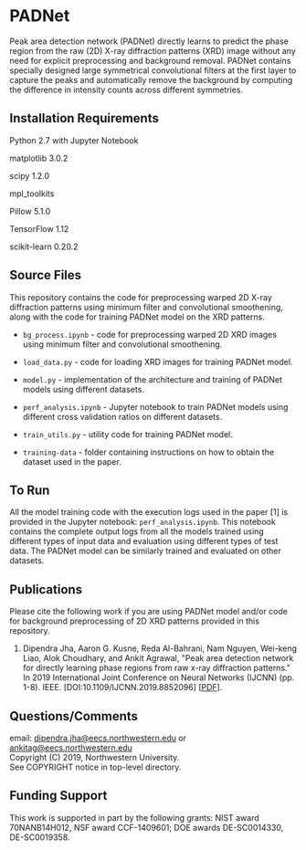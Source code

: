 # PADNet

Peak area detection network (PADNet) directly learns to predict the phase region from the raw (2D) X-ray diffraction patterns (XRD) image without any need for explicit preprocessing and background removal. PADNet contains specially designed large symmetrical convolutional filters at the first layer to capture the peaks and automatically remove the background by computing the difference in intensity counts across different symmetries.

## Installation Requirements

Python 2.7 with Jupyter Notebook

matplotlib 3.0.2

scipy 1.2.0

mpl_toolkits

Pillow 5.1.0

TensorFlow 1.12

scikit-learn 0.20.2

## Source Files

This repository contains the code for preprocessing warped 2D X-ray diffraction patterns using minimum filter and convolutional smoothening, along with the code for training PADNet model on the XRD patterns.

* `bg_process.ipynb` - code for preprocessing warped 2D XRD images using minimum filter and convolutional smoothening.

* `load_data.py` - code for loading XRD images for training PADNet model.

* `model.py` - implementation of the architecture and training of PADNet models using different datasets.

* `perf_analysis.ipynb` - Jupyter notebook to train PADNet models using different cross validation ratios on different datasets.

* `train_utils.py` - utility code for training PADNet model.

* `training-data` - folder containing instructions on how to obtain the dataset used in the paper.

## To Run

All the model training code with the execution logs used in the paper [1] is provided in the Jupyter notebook: `perf_analysis.ipynb`. This notebook contains the complete output logs from all the models trained using different types of input data and evaluation using different types of test data. The PADNet model can be similarly trained and evaluated on other datasets.


## Publications

Please cite the following work if you are using PADNet model and/or code for background preprocessing of 2D XRD patterns provided in this repository.

1. Dipendra Jha, Aaron G. Kusne, Reda Al-Bahrani, Nam Nguyen, Wei-keng Liao, Alok Choudhary, and Ankit Agrawal, "Peak area detection network for directly learning phase regions from raw x-ray diffraction patterns." In 2019 International Joint Conference on Neural Networks (IJCNN) (pp. 1-8). IEEE. [DOI:10.1109/IJCNN.2019.8852096] [<a href="https://ieeexplore.ieee.org/stamp/stamp.jsp?tp=&arnumber=8852096">PDF</a>].


## Questions/Comments

email: dipendra.jha@eecs.northwestern.edu or ankitag@eecs.northwestern.edu</br>
Copyright (C) 2019, Northwestern University.<br/>
See COPYRIGHT notice in top-level directory.


## Funding Support

This work is supported in part by the following grants: NIST award 70NANB14H012, NSF award CCF-1409601; DOE awards DE-SC0014330, DE-SC0019358.
